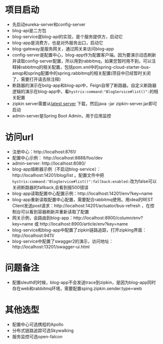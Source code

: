# 项目启动
- 先启动eureka-server和config-server
- blog-api是二方包
- blog-service是blog-api的实现，是个服务提供方，启动它
- blog-app是消费方，也是对外服务出口，启动它
- blog-gateway是服务网关，通过网关来访问blog-app
- config-server是配置中心，blog-app作为配置客户端。因为要演示动态刷新并读取config-server配置，所以用到rabbitmq，如果您暂时用不到，可以注释掉rabbitmq的相关配置，包括pom.xml中的spring-cloud-starter-bus-amqp和spring配置中的spring.rabbitmq的相关配置(项目中已经暂时关闭了，需要打开请去除注释)
- 断路器的演示在bolg-app和blog-api中，Feign自带了断路器。自定义断路器逻辑的演示在blog-app中，看`hystrix:command:"BlogService#list()":`的相关配置
- zipkin server需要从[latest server](https://search.maven.org/remote_content?g=io.zipkin.java&a=zipkin-server&v=LATEST&c=exec) 下载，然后java -jar zipkin-server.jar即可启动
- admin-server是Spring Boot Admin，用于应用监控

# 访问url
- 注册中心：http://localhost:8761/
- 配置中心示例： http://localhost:8888/foo/dev
- admin-server: http://localhost:8080/
- blog-app熔断器示例（不启动blog-service）：http://localhost:14201/blog/list 。配置文件中把`hystrix:command:"BlogService#list()":fallback:enabled:`改为false可以关闭断路器的fallback,会看到报500错误
- blog-app读取配置中心配置示例：http://localhost:14201/env?key=name
- blog-app重新读取配置中心配置，需要配合rabbitmq使用。用idea的REST Client发送post请求：http://localhost:14201/actuator/bus-refresh ，在控制台可以看到容器刷新并重新读取了配置
- 网关示例，会路由到blog-app：http://localhost:8900/column/env?key=name 或 http://localhost:8900/article/env?key=name
- blog-service和blog-app中配置了zipkin链路追踪，打开zipking界面：http://localhost:9411/
- blog-service中配置了swagger2的演示，访问地址：http://localhost:13201/swagger-ui.html

# 问题备注
- 配置sleuth的时候，blog-app不会发送trace到zipkin，是因为blog-app同时存在web和rabbitmq环境，需要配置sping.zipkin.sender.type=web

# 其他选型
- 配置中心可选携程的Apollo
- 分布式链路追踪可选Skywalking
- 服务监控可选open-falcon